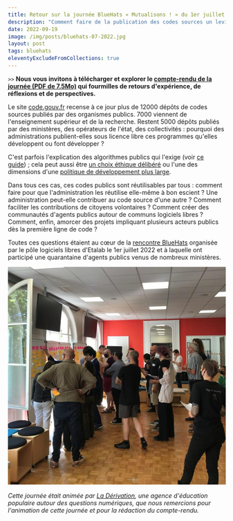 ```yaml
---
title: Retour sur la journée BlueHats « Mutualisons ! » du 1er juillet 2022
description: "Comment faire de la publication des codes sources un levier de mutualisation entre administrations ?"
date: 2022-09-19
image: /img/posts/bluehats-07-2022.jpg
layout: post
tags: bluehats
eleventyExcludeFromCollections: true
---
```


`>>` **Nous vous invitons à télécharger et explorer le [compte-rendu de la journée (PDF de 7.5Mo)](/img/compte-rendu-journee-bluehats-mutualisons-1er-juillet-2022-version-1.0.pdf) qui fourmilles de retours d'expérience, de réflexions et de perspectives.**

Le site [code.gouv.fr](https://code.gouv.fr) recense à ce jour plus de 12000 dépôts de codes sources publiés par des organismes publics.  7000 viennent de l'enseignement supérieur et de la recherche.  Restent 5000 dépôts publiés par des ministères, des opérateurs de l'état, des collectivités : pourquoi des administrations publient-elles sous licence libre ces programmes qu'elles développent ou font développer ?

C'est parfois l'explication des algorithmes publics qui l'exige (voir [ce guide](https://guides.etalab.gouv.fr/algorithmes/)) ; cela peut aussi être [un choix éthique délibéré](https://medialab.sciencespo.fr/a-propos/#deontology) ou l'une des dimensions d'une [politique de développement plus large](https://github.com/abes-esr/abes-politique-developpement#les-objectifs-vis%C3%A9s).

Dans tous ces cas, ces codes publics sont réutilisables par tous : comment faire pour que l'administration les réutilise elle-même à bon escient ? Une administration peut-elle contribuer au code source d'une autre ? Comment faciliter les contributions de citoyens volontaires ? Comment créer des communautés d'agents publics autour de communs logiciels libres ? Comment, enfin, amorcer des projets impliquant plusieurs acteurs publics dès la première ligne de code ?

Toutes ces questions étaient au cœur de la [rencontre BlueHats](/posts/journee-bluehats-mutualisons-juillet-2022) organisée par le pôle logiciels libres d'Etalab le 1er juillet 2022 et à laquelle ont participé une quarantaine d'agents publics venus de nombreux ministères.

<img src="/img/posts/photo-tri.jpg" alt="Les participants trient leurs idées" />
<br/>

*Cette journée était animée par [La Dérivation](https://dérivation.fr/), une agence d'éducation populaire autour des questions numériques, que nous remercions pour l'animation de cette journée et pour la rédaction du compte-rendu.*

